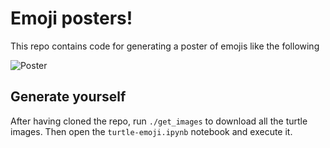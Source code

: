 # Emoji posters!

This repo contains code for generating a poster of emojis like the following 

![Poster](collages/turtle_collage_1.png)

## Generate yourself
After having cloned the repo, run ``./get_images`` to download all the turtle images. Then open the ``turtle-emoji.ipynb`` notebook and execute it.

